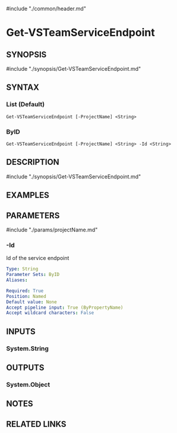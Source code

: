 #include "./common/header.md"

# Get-VSTeamServiceEndpoint

## SYNOPSIS
#include "./synopsis/Get-VSTeamServiceEndpoint.md"

## SYNTAX

### List (Default)
```
Get-VSTeamServiceEndpoint [-ProjectName] <String>
```

### ByID
```
Get-VSTeamServiceEndpoint [-ProjectName] <String> -Id <String>
```

## DESCRIPTION
#include "./synopsis/Get-VSTeamServiceEndpoint.md"

## EXAMPLES

## PARAMETERS

#include "./params/projectName.md"

### -Id
Id of the service endpoint

```yaml
Type: String
Parameter Sets: ByID
Aliases: 

Required: True
Position: Named
Default value: None
Accept pipeline input: True (ByPropertyName)
Accept wildcard characters: False
```

## INPUTS

### System.String

## OUTPUTS

### System.Object

## NOTES

## RELATED LINKS